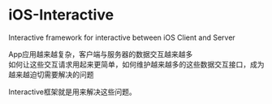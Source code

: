 iOS-Interactive
===============

Interactive framework for interactive between iOS Client and Server

App应用越来越复杂，客户端与服务器的数据交互越来越多  
如何让这些交互请求用起来更简单，如何维护越来越多的这些数据交互接口，成为越来越迫切需要解决的问题  

Interactive框架就是用来解决这些问题。  

